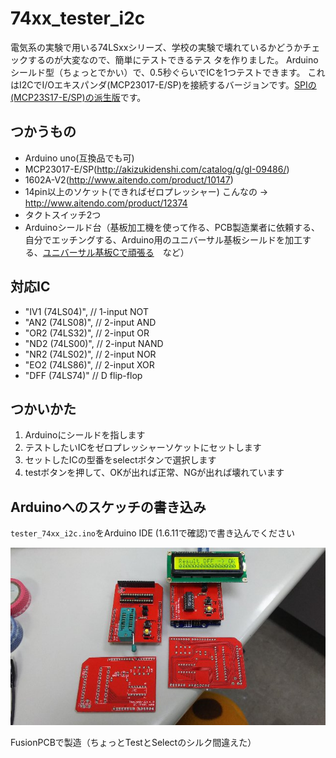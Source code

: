 # 74xx_tester_i2c

電気系の実験で用いる74LSxxシリーズ、学校の実験で壊れているかどうかチェックするのが大変なので、簡単にテストできるテス
タを作りました。
Arduinoシールド型（ちょっとでかい）で、0.5秒ぐらいでICを1つテストできます。
これはI2CでI/Oエキスパンダ(MCP23017-E/SP)を接続するバージョンです。[SPIの(MCP23S17-E/SP)の派生版](https://github.com/iwax2/74xx_tester_spi "74xx_tester_spi")です。

## つかうもの
* Arduino uno(互換品でも可)
* MCP23017-E/SP(<http://akizukidenshi.com/catalog/g/gI-09486/>)
* 1602A-V2(<http://www.aitendo.com/product/10147>)
* 14pin以上のソケット(できればゼロプレッシャー) こんなの -> <http://www.aitendo.com/product/12374>
* タクトスイッチ2つ
* Arduinoシールド台（基板加工機を使って作る、PCB製造業者に依頼する、自分でエッチングする、Arduino用のユニバーサル基板シールドを加工する、[ユニバーサル](http://diary-kuzenikike.blogspot.jp/2010/03/arduino.html "Arduino用のユニバーサル基板をつくる")[基板Cで頑張る](http://memo.tank.jp/archives/1182 "頑丈な自作プロトシールド")　など）

## 対応IC
*  "IV1 (74LS04)", // 1-input NOT
*  "AN2 (74LS08)", // 2-input AND
*  "OR2 (74LS32)", // 2-input OR
*  "ND2 (74LS00)", // 2-input NAND
*  "NR2 (74LS02)", // 2-input NOR
*  "EO2 (74LS86)", // 2-input XOR
*  "DFF (74LS74)"  // D flip-flop

## つかいかた
1. Arduinoにシールドを指します
2. テストしたいICをゼロプレッシャーソケットにセットします
3. セットしたICの型番をselectボタンで選択します
4. testボタンを押して、OKが出れば正常、NGが出れば壊れています

## Arduinoへのスケッチの書き込み
`tester_74xx_i2c.ino`をArduino IDE (1.6.11で確認)で書き込んでください

![加工した基板の例](/img/kiban.jpg)  

FusionPCBで製造（ちょっとTestとSelectのシルク間違えた）
